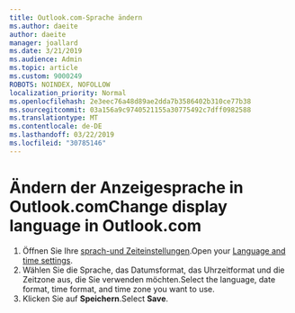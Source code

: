 ```yaml
---
title: Outlook.com-Sprache ändern
ms.author: daeite
author: daeite
manager: joallard
ms.date: 3/21/2019
ms.audience: Admin
ms.topic: article
ms.custom: 9000249
ROBOTS: NOINDEX, NOFOLLOW
localization_priority: Normal
ms.openlocfilehash: 2e3eec76a48d89ae2dda7b3586402b310ce77b38
ms.sourcegitcommit: 03a156a9c9740521155a30775492c7dff0982588
ms.translationtype: MT
ms.contentlocale: de-DE
ms.lasthandoff: 03/22/2019
ms.locfileid: "30785146"
---
```

# <a name="change-display-language-in-outlookcom"></a><span data-ttu-id="9da3c-102">Ändern der Anzeigesprache in Outlook.com</span><span class="sxs-lookup"><span data-stu-id="9da3c-102">Change display language in Outlook.com</span></span>

1. <span data-ttu-id="9da3c-103">Öffnen Sie Ihre [sprach-und Zeiteinstellungen](https://outlook.live.com/mail/options/general/timeAndLanguage/regional).</span><span class="sxs-lookup"><span data-stu-id="9da3c-103">Open your [Language and time settings](https://outlook.live.com/mail/options/general/timeAndLanguage/regional).</span></span>
1. <span data-ttu-id="9da3c-104">Wählen Sie die Sprache, das Datumsformat, das Uhrzeitformat und die Zeitzone aus, die Sie verwenden möchten.</span><span class="sxs-lookup"><span data-stu-id="9da3c-104">Select the language, date format, time format, and time zone you want to use.</span></span>
1. <span data-ttu-id="9da3c-105">Klicken Sie auf **Speichern**.</span><span class="sxs-lookup"><span data-stu-id="9da3c-105">Select **Save**.</span></span>
